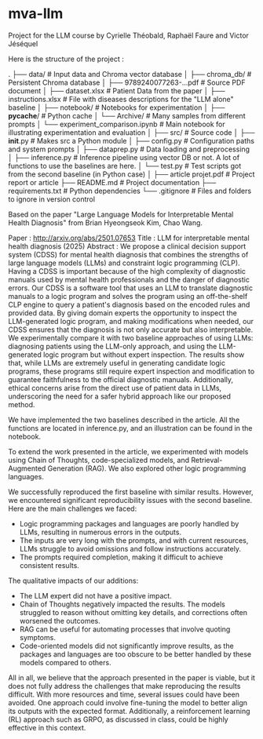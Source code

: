 # mva-llm

Project for the LLM course by Cyrielle Théobald, Raphaël Faure and Victor Jéséquel

Here is the structure of the project : 

.
├── data/                          # Input data and Chroma vector database
│   ├── chroma_db/                # Persistent Chroma database
│   ├── 9789240077263-...pdf      # Source PDF document
│   ├── dataset.xlsx              # Patient Data from the paper
│   ├── instructions.xlsx         # File with diseases descriptions for the "LLM alone" baseline
│
├── notebook/                     # Notebooks for experimentation
│   ├── __pycache__/             # Python cache
│   └── Archive/                 # Many samples from different prompts
│   └── experiment_comparison.ipynb # Main notebook for illustrating experimentation and evaluation
│
├── src/                          # Source code
│   ├── __init__.py              # Makes src a Python module
│   ├── config.py                # Configuration paths and system prompts
│   ├── dataprep.py              # Data loading and preprocessing
│   ├── inference.py             # Inference pipeline using vector DB or not. A lot of functions to use the baselines are here.
│   └── test.py                  # Test scripts got from the second baseline (in Python case)
│
├── article projet.pdf            # Project report or article
├── README.md                     # Project documentation
├── requirements.txt              # Python dependencies
└── .gitignore                    # Files and folders to ignore in version control

Based on the paper "Large Language Models for Interpretable Mental Health Diagnosis" from Brian Hyeongseok Kim, Chao Wang. 

Paper : http://arxiv.org/abs/2501.07653 
Title : LLM for interpretable mental health diagnosis (2025)
Abstract : 
We propose a clinical decision support system (CDSS) for mental health diagnosis that combines the strengths of large language models (LLMs) and constraint logic programming (CLP). Having a CDSS is important because of the high complexity of diagnostic manuals used by mental health professionals and the danger of diagnostic errors. Our CDSS is a software tool that uses an LLM to translate diagnostic manuals to a logic program and solves the program using an off-the-shelf CLP engine to query a patient's diagnosis based on the encoded rules and provided data. By giving domain experts the opportunity to inspect the LLM-generated logic program, and making modifications when needed, our CDSS ensures that the diagnosis is not only accurate but also interpretable. We experimentally compare it with two baseline approaches of using LLMs: diagnosing patients using the LLM-only approach, and using the LLM-generated logic program but without expert inspection. The results show that, while LLMs are extremely useful in generating candidate logic programs, these programs still require expert inspection and modification to guarantee faithfulness to the official diagnostic manuals. Additionally, ethical concerns arise from the direct use of patient data in LLMs, underscoring the need for a safer hybrid approach like our proposed method.


We have implemented the two baselines described in the article. All the functions are located in inference.py, and an illustration can be found in the notebook.

To extend the work presented in the article, we experimented with models using Chain of Thoughts, code-specialized models, and Retrieval-Augmented Generation (RAG). We also explored other logic programming languages.

We successfully reproduced the first baseline with similar results. However, we encountered significant reproducibility issues with the second baseline. Here are the main challenges we faced:

- Logic programming packages and languages are poorly handled by LLMs, resulting in numerous errors in the outputs.
- The inputs are very long with the prompts, and with current resources, LLMs struggle to avoid omissions and follow instructions accurately.
- The prompts required completion, making it difficult to achieve consistent results.

The qualitative impacts of our additions:

- The LLM expert did not have a positive impact.
- Chain of Thoughts negatively impacted the results. The models struggled to reason without omitting key details, and corrections often worsened the outcomes.
- RAG can be useful for automating processes that involve quoting symptoms.
- Code-oriented models did not significantly improve results, as the packages and languages are too obscure to be better handled by these models compared to others.

All in all, we believe that the approach presented in the paper is viable, but it does not fully address the challenges that make reproducing the results difficult. With more resources and time, several issues could have been avoided. One approach could involve fine-tuning the model to better align its outputs with the expected format. Additionally, a reinforcement learning (RL) approach such as GRPO, as discussed in class, could be highly effective in this context.